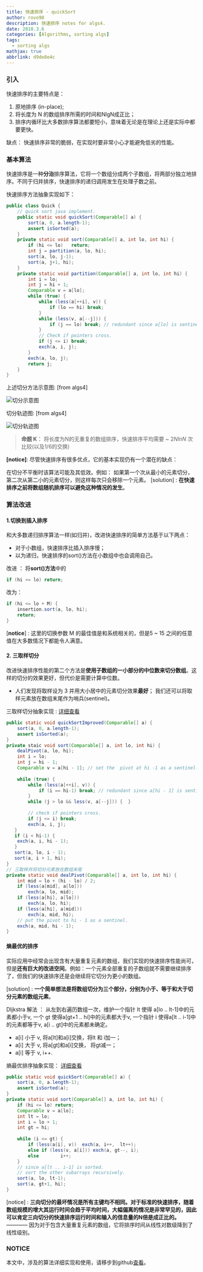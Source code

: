 ```yaml
---
title: 快速排序 - quickSort
author: rovo98
description: 快速排序 notes for algs4.
date: 2018.3.6
categories: [Algorithms, sorting algs]
tags:
  - sorting algs
mathjax: true
abbrlink: d9de8e4c
---
```



<!-- more -->

### 引入

快速排序的主要特点是：

1. 原地排序 (in-place);
2. 将长度为 N 的数组排序所需的时间和NlgN成正比；
3. 排序内循环比大多数排序算法都要短小，意味着无论是在理论上还是实际中都要更快。

缺点：
	快速排序非常的脆弱，在实现时要非常小心才能避免低劣的性能。
    
### 基本算法

快速排序是一种**分治**排序算法，它将一个数组分成两个子数组，将两部分独立地排序。不同于归并排序，快速排序的递归调用发生在处理子数之前。

快速排序方法抽象实现如下：

```java
public class Quick {
	// quick sort java implement.
	public static void quickSort(Comparable[] a) {
    	sort(a, 0, a.length-1);
        assert isSorted(a);
    }
    private static void sort(Comparable[] a, int lo, int hi) {
    	if (hi <= lo)	return;
		int j = partition(a, lo, hi);
        sort(a, lo, j-1);
        sort(a, j+1, hi);
    }
    private static void partition(Comparable[] a, int lo, int hi) {
    	int i = lo;
        int j = hi + 1;
        Comparable v = a[lo];
        while (true) {
        	while (less(a[++i], v)) {
            	if (lo == hi) break;
            }
            while (less(v, a[--j])) {
            	if (j == lo) break; // redundant since a[lo] is sentinel.
            }
            // Check if pointers cross.
            if (j <= i)	break;
            exch(a, i, j);
        }
        exch(a, lo, j);
        return j;
    }
}
```

上述切分方法示意图: [from algs4]

![切分示意图](quickSort_partition_1.png)

切分轨迹图: [from algs4]

![切分轨迹图](quickSort_partition_2.png)


> **命题 K**： 将长度为N的无重复的数组排序，快速排序平均需要 ~ $2NlnN$ 次比较(以及$1/6$的交换)

**[notice]**: 尽管快速排序有很多优点，它的基本实现仍有一个潜在的缺点：

在切分不平衡时该算法可能及其低效。例如： 如果第一个次从最小的元素切分，第二次从第二小的元素切分，则这样每次只会移除一个元素。
[solution] : **在快速排序之前将数组随机排序可以避免这种情况的发生**。

### 算法改进

#### 1.切换到插入排序

和大多数递归排序算法一样(如归并)，改进快速排序的简单方法基于以下两点：

- 对于小数组，快速排序比插入排序慢；
- 以为递归，快速排序的sort()方法在小数组中也会调用自己。

改进 ： 将**sort()方法**中的

```java
if (hi <= lo) return;
```

改为：

```java
if (hi <= lo + M) {
	insertion.sort(a, lo, hi);
    return;
}
```

[**notice**] : 这里的切换参数 M 的最佳值是和系统相关的，但是5 ~ 15 之间的任意值在大多数情况下都能令人满意。

#### 2. 三取样切分

改进快速排序性能的第二个方法是**使用子数组的一小部分的中位数来切分数组**。这样的切分的效果更好，但代价是需要计算中位数。

- 人们发现将取样设为 3 并用大小居中的元素切分效果**最好**； 我们还可以将取样元素放在数组末尾作为哨兵(sentinel)。

三取样切分抽象实现 : [详细查看](https://github.com/rovo98/ds-and-algs/blob/master/ds/sorting/exercises/QuickSortImprovedTwo.java)

```java
public static void quickSortImproved(Comparable[] a) {
	sort(a, 0, a.length-1);
    assert isSorted(a);
}
private staic void sort(Comparable[] a, int lo, int hi) {
	dealPivot(a, lo, hi);
    int i = lo;
    int j = hi - 1;
    Comparable v = a[hi - 1]; // set the  pivot at hi -1 as a sentinel.
    
    while (true) {
    	while (less(a[++i], v)) {
        	if (i == hi-1) break; // redundant since a[hi - 1] is sentinel.
        }
        while (j > lo && less(v, a[--j])) {  }
        
       	// check if pointers cross.
        if (j <= i) break;
        exch(a, i, j);
   }
   if (i < hi-1) {
   	exch(a, i, hi - 1);
   }
   sort(a, lo, i - 1);
   sort(a, i + 1, hi);
}
// 三取样并将切分元素放在数组末尾
private static void dealPivot(Comparable[] a, int lo, int hi) {
    int mid = lo + (hi - lo) / 2;
    if (less(a[mid], a[lo]))
    	exch(a, lo, mid);
    if (less(a[hi], a[lo]))
    	exch(a, lo, hi);
    if (less(a[hi], a[mid]))
    	exch(a, mid, hi);
    // put the pivot to hi - 1 as a sentinel.
    exch(a, mid, hi - 1);
}
```

#### 熵最优的排序

实际应用中经常会出现含有大量重复元素的数组，我们实现的快速排序性能尚可，但是**还有巨大的改进空间**。例如：一个元素全部重复的子数组就不需要继续排序了，但我们的快速排序还是会继续将它切分为更小的数组。

[solution] : **一个简单想法是将数组切分为三个部分，分别为小于、等于和大于切分元素的数组元素**。

DIjkstra 解法 ： 从左到右遍历数组一次，维护一个指针 lt 使得 a[lo .. lt-1]中的元素都小于v, 一个 gt 使得a[gt+1 .. hi]中的元素都大于v, 一个指针 i 使得a[lt .. i-1]中的元素都等于v, a[i .. gt]中的元素都未确定。

- a[i] 小于 v, 将a[lt]和a[i]交换，将lt 和 i加一；
- a[i] 大于 v, 将a[gt]和a[i]交换， 将gt减一；
- a[i] 等于 v, i++.

熵最优排序抽象实现： [详细查看](https://github.com/rovo98/ds-and-algs/blob/master/ds/sorting/exercises/Quick3Ways.java)

```java
public static void quickSort(Comparable[] a) {
	sort(a, 0, a.length-1);
    assert isSorted(a);
}
private static void sort(Comparable[] a, int lo, int hi) {
	if (hi <= lo) return;
    Comparable v = a[lo];
    int lt = lo;
    int i = lo + 1;
    int gt = hi;
    
    while (i <= gt) {
    	if (less(a[i], v)) 	exch(a, i++,  lt++);
        else if (less(v, a[i]))	exch(a, gt--, i);
        else 		i++;
    }
    // since a[lt .. i-1] is sorted.
    // sort the other subarrays recursively.
    sort(a, lo, lt-1);
    sort(a, gt+1, hi);
}
```


[notice] : **三向切分的最坏情况是所有主键均不相同。**对于标准的快速排序，随着数组规模的增大其运行时间会趋于平均时间，大幅偏离的情况是非常罕见的，因此可以肯定**三向切分的快速排序运行时间和输入的信息量的N倍是成正比的。** ———— 因为对于包含大量重复元素的数组，它将排序时间从线性对数级降到了线性级别。


### NOTICE

本文中，涉及的算法详细实现和使用，请移步到github[查看](https://github.com/rovo98/ds-and-algs#sorting-algorithms----go-back-to-top)。
